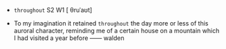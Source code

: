 - `throughout` S2 W1 [ θruˈaʊt]



-  To my imagination it retained `throughout` the day more or less of this auroral character, reminding me of a certain house on a mountain which I had visited a year before —— walden